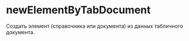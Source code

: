 # newElementByTabDocument
Создать элемент (справочника или документа) из данных табличного документа.

